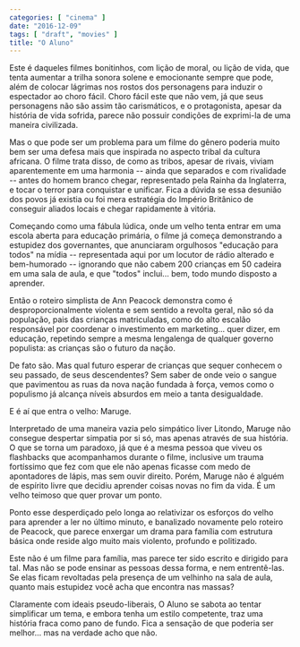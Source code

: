 ```yaml
---
categories: [ "cinema" ]
date: "2016-12-09"
tags: [ "draft", "movies" ]
title: "O Aluno"
---
```

Este é daqueles filmes bonitinhos, com lição de moral, ou lição de
vida, que tenta aumentar a trilha sonora solene e emocionante sempre que
pode, além de colocar lágrimas nos rostos dos personagens para induzir
o espectador ao choro fácil. Choro fácil este que não vem, já que
seus personagens não são assim tão carismáticos, e o protagonista,
apesar da história de vida sofrida, parece não possuir condições de
exprimi-la de uma maneira civilizada.

Mas o que pode ser um problema para um filme do gênero poderia muito
bem ser uma defesa mais que inspirada no aspecto tribal da cultura
africana. O filme trata disso, de como as tribos, apesar de rivais, viviam
aparentemente em uma harmonia -- ainda que separados e com rivalidade --
antes do homem branco chegar, representado pela Rainha da Inglaterra,
e tocar o terror para conquistar e unificar. Fica a dúvida se essa
desunião dos povos já existia ou foi mera estratégia do Império
Britânico de conseguir aliados locais e chegar rapidamente à vitória.

Começando como uma fábula lúdica, onde um velho tenta entrar em uma
escola aberta para educação primária, o filme já começa demonstrando
a estupidez dos governantes, que anunciaram orgulhosos "educação para
todos" na mídia -- representada aqui por um locutor de rádio alterado
e bem-humorado -- ignorando que não cabem 200 crianças em 50 cadeira
em uma sala de aula, e que "todos" inclui... bem, todo mundo disposto
a aprender.

Então o roteiro simplista de Ann Peacock demonstra como é
desproporcionalmente violenta e sem sentido a revolta geral, não só
da população, pais das crianças matriculadas, como do alto escalão
responsável por coordenar o investimento em marketing... quer dizer,
em educação, repetindo sempre a mesma lengalenga de qualquer governo
populista: as crianças são o futuro da nação.

De fato são. Mas qual futuro esperar de crianças que sequer conhecem
o seu passado, de seus descendentes? Sem saber de onde veio o sangue
que pavimentou as ruas da nova nação fundada à força, vemos como o
populismo já alcança níveis absurdos em meio a tanta desigualdade.

E é aí que entra o velho: Maruge.

Interpretado de uma maneira vazia pelo simpático liver Litondo, Maruge
não consegue despertar simpatia por si só, mas apenas através de
sua história. O que se torna um paradoxo, já que é a mesma pessoa
que viveu os flashbacks que acompanhamos durante o filme, inclusive um
trauma fortíssimo que fez com que ele não apenas ficasse com medo de
apontadores de lápis, mas sem ouvir direito. Porém, Maruge não é
alguém de espírito livre que decidiu aprender coisas novas no fim da
vida. É um velho teimoso que quer provar um ponto.

Ponto esse desperdiçado pelo longa ao relativizar os esforços do velho
para aprender a ler no último minuto, e banalizado novamente pelo roteiro
de Peacock, que parece enxergar um drama para família com estrutura
básica onde reside algo muito mais violento, profundo e politizado.

Este não é um filme para família, mas parece ter sido escrito e
dirigido para tal. Mas não se pode ensinar as pessoas dessa forma, e nem
entrentê-las. Se elas ficam revoltadas pela presença de um velhinho na
sala de aula, quanto mais estupidez você acha que encontra nas massas?

Claramente com ideais pseudo-liberais, O Aluno se sabota ao tentar
simplificar um tema, e embora tenha um estilo competente, traz uma
história fraca como pano de fundo. Fica a sensação de que poderia
ser melhor... mas na verdade acho que não.
